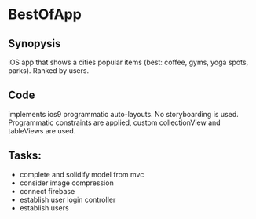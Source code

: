 # BestOfApp

## Synopysis
iOS app that shows a cities popular items (best: coffee, gyms, yoga spots, parks).  Ranked by users.

## Code
implements ios9 programmatic auto-layouts.  No storyboarding is used.  Programmatic constraints are applied, custom collectionView and tableViews are used.

## Tasks:
- complete and solidify model from mvc
- consider image compression
- connect firebase
- establish user login controller
- establish users